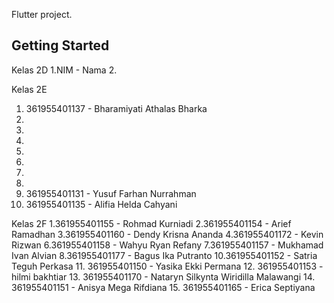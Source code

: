 Flutter project.

## Getting Started

Kelas 2D
1.NIM - Nama
2. 

Kelas 2E
1. 361955401137 - Bharamiyati Athalas Bharka
2.
3.
4.
5.
6.
7.
8.
9. 361955401131 - Yusuf Farhan Nurrahman
12. 361955401135 - Alifia Helda Cahyani


Kelas 2F
1.361955401155 - Rohmad Kurniadi
2.361955401154 - Arief Ramadhan
3.361955401160 - Dendy Krisna Ananda
4.361955401172 - Kevin Rizwan
6.361955401158 - Wahyu Ryan Refany
7.361955401157 - Mukhamad Ivan Alvian
8.361955401177 - Bagus Ika Putranto
10.361955401152 - Satria Teguh Perkasa
11. 361955401150 - Yasika Ekki Permana
12. 361955401153 - hilmi bakhtiar
13. 361955401170 - Nataryn Silkynta Wiridilla Malawangi
14. 361955401151 - Anisya Mega Rifdiana
15. 361955401165 - Erica Septiyana
